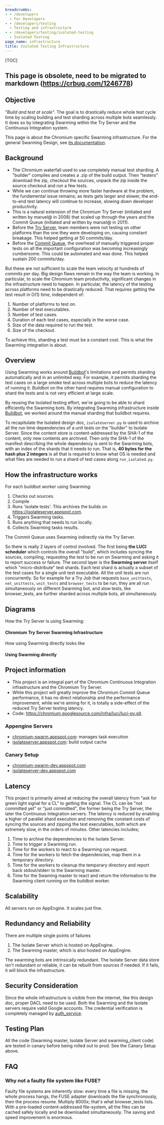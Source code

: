 ```yaml
---
breadcrumbs:
- - /developers
  - For Developers
- - /developers/testing
  - Testing and infrastructure
- - /developers/testing/isolated-testing
  - Isolated Testing
page_name: infrastructure
title: Isolated Testing Infrastructure
---
```


[TOC]

## This page is obsolete, need to be migrated to markdown (https://crbug.com/1246778)

## Objective

"*Build and test at scale*". The goal is to drastically reduce whole test cycle
time by scaling building and test sharding across multiple bots seamlessly. It
does so by integrating Swarming within the Try Server and the Continuous
Integration system.

This page is about the Chromium specific Swarming infrastructure. For the
general Swarming Design, see [its
documentation](https://chromium.googlesource.com/infra/luci/luci-py/+/HEAD/appengine/swarming/doc/Design.md).

## Background

*   The Chromium waterfall used to use completely manual test sharding.
            A "builder" compiles and creates a .zip of the build output. Then
            "testers" download the zip, checkout the sources, unpack the zip
            inside the source checkout and run a few tests.
*   While we can continue throwing more faster hardware at the problem,
            the fundamental issue remains; as tests gets larger and slower, the
            end-to-end test latency will continue to increase, slowing down
            developer productivity.
*   This is a natural extension of the Chromium Try Server (initiated
            and written by maruel@ in 2008) that scaled up through the years and
            the Commit Queue (initiated and written by maruel@ in 2011).
*   Before the [Try Server](/system/errors/NodeNotFound), team members
            were not testing on other platforms than the one they were
            developing on, causing constant breakage. This helped getting at 50
            commits/day.
*   Before the [Commit Queue](/developers/testing/commit-queue/design),
            the overhead of manually triggered proper tests on all the important
            configuration was becoming increasingly cumbersome. This could be
            automated and was done. This helped sustain 200 commits/day.

But these are not sufficient to scale the team velocity at hundreds of commits
per day. Big design flaws remain in the way the team is working. In particular,
to scale the Chromium team productivity, significant changes in the
infrastructure need to happen. In particular, the latency of the testing across
platforms need to be drastically reduced. That requires getting the test result
in O(1) time, independent of:

1.  Number of platforms to test on.
2.  Number of test executables.
3.  Number of test cases.
4.  Duration of each test cases, especially in the worse case.
5.  Size of the data required to run the test.
6.  Size of the checkout.

To achieve this, sharding a test must be a constant cost. This is what the
Swarming integration is about.

## Overview

Using Swarming works around [Buildbot](http://buildbot.net/)'s limitations and
permits sharding automatically and in an unlimited way. For example, it permits
sharding the test cases on a large smoke test across multiple bots to reduce the
latency of running it. Buildbot on the other hand requires manual configuration
to shard the tests and is not very efficient at large scale.

By reusing the Isolated testing effort, we're going to be able to shard
efficiently the Swarming bots. By integrating Swarming infrastructure inside
[Buildbot](http://buildbot.net/), we worked around the manual sharding that
buildbot requires.

To recapitulate the Isolated design doc, `isolateserver.py` is used to archive
all the run time dependencies of a unit tests on the "builder" to Isolate
Server. Since the content store is content-addressed by the SHA-1 of the
content, only new contents are archived. Then only the SHA-1 of the manifest
describing the whole dependency is sent to the Swarming bots, with an index of
the shards that it needs to run. That is, **40 bytes for the hash plus 2
integers** is all that is required to know what OS is needed and what files are
needed to run a shard of test cases along `run_isolated.py`.

## How the infrastructure works

For each buildbot worker using Swarming:

1.  Checks out sources.
2.  Compile
3.  Runs 'isolate tests'. This archives the builds on
            <https://isolateserver.appspot.com>.
4.  Triggers Swarming tasks.
5.  Runs anything that needs to run locally.
6.  Collects Swarming tasks results.

The Commit Queue uses Swarming indirectly via the Try Server.

So there is really 2 layers of control involved. The first being **the LUCI
scheduler** which controls the overall "build", which includes syncing the
sources, compiling, requesting the test to be run on Swarming and asking it to
report success or failure. The second layer is the **Swarming server** itself
which "micro-distribute" test shards. Each test shard is actually a subset of
the test cases for a single unit test executable. All the unit tests are run
concurrently. So for example for a Try Job that requests `base_unittests`,
`net_unittests`, `unit_tests` and `browser_tests` to be run, they are all run
simultaneously on different Swarming bot, and slow tests, like browser_tests,
are further sharded across multiple bots, all simultaneously.

## Diagrams

How the Try Server is using Swarming:

#### Chromium Try Server Swarming Infrastructure

How using Swarming directly looks like

#### Using Swarming directly

## Project information

*   This project is an integral part of the Chromium Continuous
            Integration infrastructure and the Chromium Try Server.
*   While this project will greatly improve the Chromium Commit Queue
            performance, it has no direct relationship and the performance
            improvement, while we're aiming for it, is totally a side-effect of
            the reduced Try Server testing latency.
*   Code: <https://chromium.googlesource.com/infra/luci/luci-py.git>.

### Appengine Servers

*   [chromium-swarm.appspot.com](https://chromium-swarm.appspot.com):
            manages task execution
*   [isolateserver.appspot.com](https://isolateserver.appspot.com/):
            build output cache

### Canary Setup

*   [chromium-swarm-dev.appspot.com](https://chromium-swarm-dev.appspot.com)
*   [isolateserver-dev.appspot.com](https://isolateserver-dev.appspot.com)

## Latency

This project is primarily aimed at reducing the overall latency from "ask for
green light signal for a CL" to getting the signal. The CL can be "not committed
yet" or "just committed", the former being the Try Server, the later the
Continuous Integration servers. The latency is reduced by enabling a higher of
parallel shard execution and removing the constant costs of syncing the sources
and zipping the test executables, both which are extremely slow, in the orders
of minutes.
Other latencies includes;

1.  Time to archive the dependencies to the Isolate Server.
2.  Time to trigger a Swarming run.
3.  Time for the workers to react to a Swarming run request.
4.  Time for the workers to fetch the dependencies, map them in a
            temporary directory.
5.  Time for the workers to cleanup the temporary directory and report
            back stdout/stderr to the Swarming master.
6.  Time for the Swaming master to react and return the information to
            the Swarming client running on the buildbot worker.

## Scalability

All servers run on AppEngine. It scales just fine.

## Redundancy and Reliability

There are multiple single points of failures

1.  The Isolate Server which is hosted on AppEngine.
2.  The Swarming master, which is also hosted on AppEngine.

The swarming bots are intrinsically redundant. The Isolate Server data store
isn't redundant or reliable, it can be rebuilt from sources if needed. If it
fails, it will block the infrastructure.

## Security Consideration

Since the whole infrastructure is visible from the internet, like this design
doc, proper DACL need to be used. Both the Swarming and the Isolate servers
require valid Google accounts. The credential verification is completely managed
by
[auth_service](https://github.com/luci/luci-py/tree/master/appengine/auth_service).

## Testing Plan

All the code (Swarming master, Isolate Server and swarming_client code) are
tested in canary before being rolled out to prod. See the Canary Setup above.

## FAQ

### Why not a faulty file system like FUSE?

Faulty file systems are inherently slow: every time a file is missing, the whole
process hangs, the FUSE adapter downloads the file synchronously, then the
process resume. Multiply 8000x; that's what browser_tests lists. With a
pre-loaded content-addressed file-system, all the files can be cached safely
locally and be downloaded simultaneously. The saving and speed improvement is
enormous.